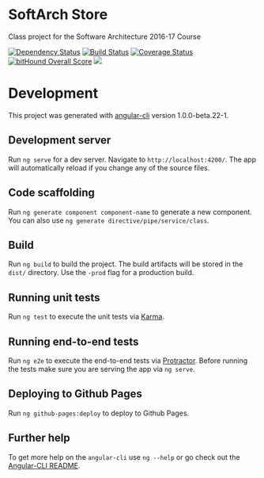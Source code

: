 # SoftArch Store

Class project for the Software Architecture 2016-17 Course

[![Dependency Status](https://david-dm.org/UdL-EPS-SoftArch/softarch-1617-client/status.svg?style=flat)](https://david-dm.org/UdL-EPS-SoftArch/softarch-1617-client)
[![Build Status](https://travis-ci.org/UdL-EPS-SoftArch/softarch-1617-client.svg?branch=master)](https://travis-ci.org/UdL-EPS-SoftArch/softarch-1617-client/branches)
[![Coverage Status](https://coveralls.io/repos/github/UdL-EPS-SoftArch/softarch-1617-client/badge.svg?branch=master)](https://coveralls.io/github/UdL-EPS-SoftArch/softarch-1617-client?branch=master)
[![bitHound Overall Score](https://www.bithound.io/github/UdL-EPS-SoftArch/softarch-1617-client/badges/score.svg)](https://www.bithound.io/github/UdL-EPS-SoftArch/softarch-1617-client)
<a href="https://zenhub.com"><img src="https://cdn.rawgit.com/ZenHubIO/support/master/zenhub-badge.svg"></a>

# Development

This project was generated with [angular-cli](https://github.com/angular/angular-cli) version 1.0.0-beta.22-1.

## Development server
Run `ng serve` for a dev server. Navigate to `http://localhost:4200/`. The app will automatically reload if you change any of the source files.

## Code scaffolding

Run `ng generate component component-name` to generate a new component. You can also use `ng generate directive/pipe/service/class`.

## Build

Run `ng build` to build the project. The build artifacts will be stored in the `dist/` directory. Use the `-prod` flag for a production build.

## Running unit tests

Run `ng test` to execute the unit tests via [Karma](https://karma-runner.github.io).

## Running end-to-end tests

Run `ng e2e` to execute the end-to-end tests via [Protractor](http://www.protractortest.org/). 
Before running the tests make sure you are serving the app via `ng serve`.

## Deploying to Github Pages

Run `ng github-pages:deploy` to deploy to Github Pages.

## Further help

To get more help on the `angular-cli` use `ng --help` or go check out the [Angular-CLI README](https://github.com/angular/angular-cli/blob/master/README.md).
